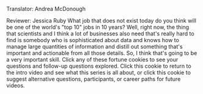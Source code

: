 

Translator: Andrea McDonough

Reviewer: Jessica Ruby
What job that does not exist today do you think will be one of the world&#39;s &quot;top 10&quot; jobs in 10 years?
Well, right now, the thing that scientists
and I think a lot of businesses also need
that&#39;s really hard to find
is somebody who is sophisticated about data
and knows how to manage
large quantities of information
and distill out something that&#39;s important
and actionable from all those details.
So, I think that&#39;s going to be a very important skill.
Click any of these fortune cookies
to see your questions and follow-up questions explored.
Click this cookie to return to the intro video
and see what this series is all about,
or click this cookie to suggest
alternative questions,
participants,
or career paths
for future videos.
